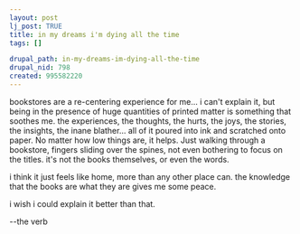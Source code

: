 ```yaml
--- 
layout: post
lj_post: TRUE
title: in my dreams i'm dying all the time
tags: []

drupal_path: in-my-dreams-im-dying-all-the-time
drupal_nid: 798
created: 995582220
---
```

bookstores are a re-centering experience for me... i can't explain it, but being in the presence of huge quantities of printed matter is something that soothes me. the experiences, the thoughts, the hurts, the joys, the stories, the insights, the inane blather... all of it poured into ink and scratched onto paper. No matter how low things are, it helps. Just walking through a bookstore, fingers sliding over the spines, not even bothering to focus on the titles. it's not the books themselves, or even the words.

i think it just feels like home, more than any other place can. the knowledge that the books are what they are gives me some peace.

i wish i could explain it better than that.

--the verb
